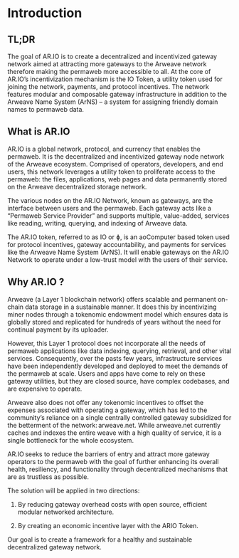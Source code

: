 ﻿---
permalink: "/introduction/"
prev: false
---

# Introduction

## TL;DR

The goal of AR.IO is to create a decentralized and incentivized gateway network aimed at attracting more gateways to the Arweave network therefore making the permaweb more accessible to all. At the core of AR.IO’s incentivization mechanism is the IO Token, a utility token used for joining the network, payments, and protocol incentives. The network features modular and composable gateway infrastructure in addition to the Arweave Name System (ArNS) – a system for assigning friendly domain names to permaweb data. 

## What is AR.IO

AR.IO is a global network, protocol, and currency that enables the permaweb. It is the decentralized and incentivized gateway node network of the Arweave ecosystem. Comprised of operators, developers, and end users, this network leverages a utility token to proliferate access to the permaweb: the files, applications, web pages and data permanently stored on the Arweave decentralized storage network.

The various nodes on the AR.IO Network, known as gateways, are the interface between users and the permaweb. Each gateway acts like a “Permaweb Service Provider” and supports multiple, value-added, services like reading, writing, querying, and indexing of Arweave data.

The AR.IO token, referred to as IO or ɸ, is an aoComputer based token used for protocol incentives, gateway accountability, and payments for services like the Arweave Name System (ArNS). It will enable gateways on the AR.IO Network to operate under a low-trust model with the users of their service.

## Why AR.IO ?

Arweave (a Layer 1 blockchain network) offers scalable and permanent on-chain data storage in a sustainable manner. It does this by incentivizing miner nodes through a tokenomic endowment model which ensures data is globally stored and replicated for hundreds of years without the need for continual payment by its uploader.

However, this Layer 1 protocol does not incorporate all the needs of permaweb applications like data indexing, querying, retrieval, and other vital services. Consequently, over the pasts few years, infrastructure services have been independently developed and deployed to meet the demands of the permaweb at scale. Users and apps have come to rely on these gateway utilities, but they are closed source, have complex codebases, and are expensive to operate.

Arweave also does not offer any tokenomic incentives to offset the expenses associated with operating a gateway, which has led to the community’s reliance on a single centrally controlled gateway subsidized for the betterment of the network: arweave.net. While arweave.net currently caches and indexes the entire weave with a high quality of service, it is a single bottleneck for the whole ecosystem.

AR.IO seeks to reduce the barriers of entry and attract more gateway operators to the permaweb with the goal of further enhancing its overall health, resiliency, and functionality through decentralized mechanisms that are as trustless as possible.

The solution will be applied in two directions:

1. By reducing gateway overhead costs with open source, efficient modular networked architecture.

2. By creating an economic incentive layer with the ARIO Token.

Our goal is to create a framework for a healthy and sustainable decentralized gateway network.
